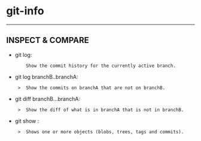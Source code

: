 # git-info

--- 
## INSPECT & COMPARE


- git log:

          Show the commit history for the currently active branch. 

- git log branchB..branchA:

       >  Show the commits on branchA that are not on branchB.

- git diff branchB...branchA:

       >  Show the diff of what is in branchA that is not in branchB. 
- git show :

       >  Shows one or more objects (blobs, trees, tags and commits). 


